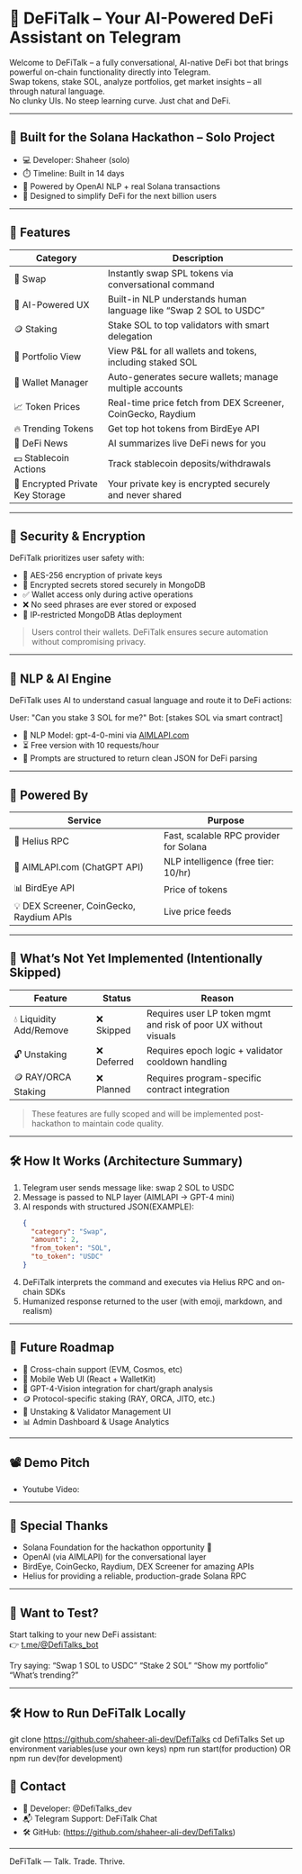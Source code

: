 # 🤖 DeFiTalk – Your AI-Powered DeFi Assistant on Telegram

Welcome to DeFiTalk – a fully conversational, AI-native DeFi bot that brings powerful on-chain functionality directly into Telegram.  
Swap tokens, stake SOL, analyze portfolios, get market insights – all through natural language.  
No clunky UIs. No steep learning curve. Just chat and DeFi.

---

## 🚀 Built for the Solana Hackathon – Solo Project

- 💻 Developer: Shaheer (solo)
- ⏱️ Timeline: Built in 14 days
- 💬 Powered by OpenAI NLP + real Solana transactions
- 🧠 Designed to simplify DeFi for the next billion users

---

## 🎯 Features

| Category            | Description |
|---------------------|-------------|
| 🔄 Swap          | Instantly swap SPL tokens via conversational command |
| 🧠 AI-Powered UX | Built-in NLP understands human language like “Swap 2 SOL to USDC” |
| 🪙 Staking       | Stake SOL to top validators with smart delegation |
| 🧾 Portfolio View| View P&L for all wallets and tokens, including staked SOL |
| 💼 Wallet Manager| Auto-generates secure wallets; manage multiple accounts |
| 📈 Token Prices  | Real-time price fetch from DEX Screener, CoinGecko, Raydium |
| 🔥 Trending Tokens| Get top hot tokens from BirdEye API |
| 📰 DeFi News     | AI summarizes live DeFi news for you |
| 💵 Stablecoin Actions| Track stablecoin deposits/withdrawals |
| 🔐 Encrypted Private Key Storage | Your private key is encrypted securely and never shared |

---

## 🔐 Security & Encryption

DeFiTalk prioritizes user safety with:

- 🔐 AES-256 encryption of private keys
- 🧠 Encrypted secrets stored securely in MongoDB
- ✅ Wallet access only during active operations
- ❌ No seed phrases are ever stored or exposed
- 🔐 IP-restricted MongoDB Atlas deployment

> Users control their wallets. DeFiTalk ensures secure automation without compromising privacy.

---

## 🧠 NLP & AI Engine

DeFiTalk uses AI to understand casual language and route it to DeFi actions:

User: "Can you stake 3 SOL for me?" Bot: [stakes SOL via smart contract]

- 🤖 NLP Model: gpt-4-0-mini via [AIMLAPI.com](https://aimlapi.com)  
- ⏳ Free version with 10 requests/hour  
- 🧠 Prompts are structured to return clean JSON for DeFi parsing

---

## 🔧 Powered By

| Service | Purpose |
|--------|---------|
| 🔗 Helius RPC | Fast, scalable RPC provider for Solana |
| 🤖 AIMLAPI.com (ChatGPT API) | NLP intelligence (free tier: 10/hr) |
| 📊 BirdEye API | Price of tokens |
| 💡 DEX Screener, CoinGecko, Raydium APIs | Live price feeds |

---

## 🛑 What’s Not Yet Implemented (Intentionally Skipped)

| Feature | Status | Reason |
|--------|--------|--------|
| 💧 Liquidity Add/Remove | ❌ Skipped | Requires user LP token mgmt and risk of poor UX without visuals |
| 🔓 Unstaking | ❌ Deferred | Requires epoch logic + validator cooldown handling |
| 🪙 RAY/ORCA Staking | ❌ Planned | Requires program-specific contract integration |

> These features are fully scoped and will be implemented post-hackathon to maintain code quality.

---

## 🛠️ How It Works (Architecture Summary)

1. Telegram user sends message like: swap 2 SOL to USDC
2. Message is passed to NLP layer (AIMLAPI → GPT-4 mini)
3. AI responds with structured JSON(EXAMPLE):
   ```json
   {
     "category": "Swap",
     "amount": 2,
     "from_token": "SOL",
     "to_token": "USDC"
   }
   ```
4. DeFiTalk interprets the command and executes via Helius RPC and on-chain SDKs
5. Humanized response returned to the user (with emoji, markdown, and realism)

---

## 📡 Future Roadmap

- 🌉 Cross-chain support (EVM, Cosmos, etc)
- 📱 Mobile Web UI (React + WalletKit)
- 🧠 GPT-4-Vision integration for chart/graph analysis
- 🪙 Protocol-specific staking (RAY, ORCA, JITO, etc.)
- 🔄 Unstaking & Validator Management UI
- 📊 Admin Dashboard & Usage Analytics

---

## 📽️ Demo Pitch

- Youtube Video:  

---

## 🙌 Special Thanks

- Solana Foundation for the hackathon opportunity 🙏  
- OpenAI (via AIMLAPI) for the conversational layer  
- BirdEye, CoinGecko, Raydium, DEX Screener for amazing APIs  
- Helius for providing a reliable, production-grade Solana RPC  

---

## 🧠 Want to Test?

Start talking to your new DeFi assistant:  
👉 [t.me/@DefiTalks_bot](https://t.me/@DefiTalks_bot)

Try saying:
 “Swap 1 SOL to USDC”
 “Stake 2 SOL”
 “Show my portfolio”
 “What’s trending?”

---

## 🛠️ How to Run DeFiTalk Locally
git clone https://github.com/shaheer-ali-dev/DefiTalks
cd DefiTalks
Set up environment variables(use your own keys)
npm run start(for production) OR npm run dev(for development)

## 💬 Contact

- 🔧 Developer: @DefiTalks_dev  
- 📬 Telegram Support: DeFiTalk Chat  
- 🛠 GitHub: (https://github.com/shaheer-ali-dev/DefiTalks)  

---

DeFiTalk — Talk. Trade. Thrive.